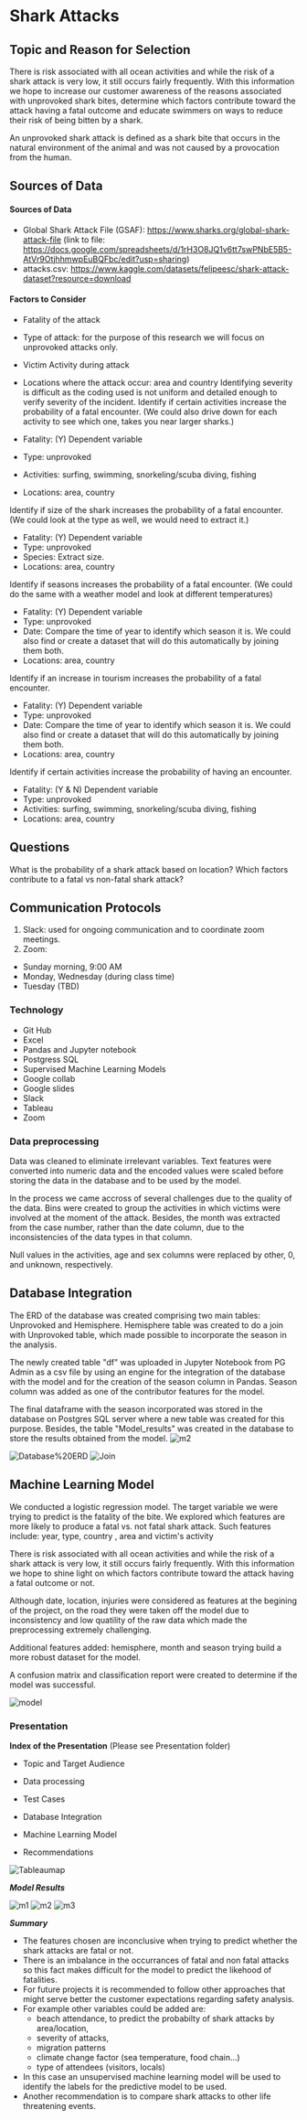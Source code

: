 # Shark Attacks

## Topic and Reason for Selection
There is risk associated with all ocean activities and while the risk of a shark attack is very low, it still occurs fairly frequently.  With this information we hope to increase our customer awareness of the reasons associated with unprovoked shark bites, determine which factors contribute toward the attack having a fatal outcome and educate swimmers on ways to reduce their risk of being bitten by a shark. 

An unprovoked shark attack is defined as a shark bite that occurs in the natural environment of the animal and was not caused by a provocation from the human.

## Sources of Data
#### Sources of Data
- Global Shark Attack File (GSAF): https://www.sharks.org/global-shark-attack-file (link to file: https://docs.google.com/spreadsheets/d/1rH3O8JQ1v6tt7swPNbE5B5-AtVr9OtjhhmwpEuBQFbc/edit?usp=sharing)
- attacks.csv: https://www.kaggle.com/datasets/felipeesc/shark-attack-dataset?resource=download

#### Factors to Consider
- Fatality of the attack
- Type of attack: for the purpose of this research we will focus on unprovoked attacks only.
- Victim Activity during attack
- Locations where the attack occur: area and country
Identifying severity is difficult as the coding used is not uniform and detailed enough to verify severity of the incident. 
Identify if certain activities increase the probability of a fatal encounter. (We could also drive down for each activity to see which one, takes you near larger sharks.)

- Fatality: (Y) Dependent variable
- Type: unprovoked 
- Activities: surfing, swimming, snorkeling/scuba diving, fishing
- Locations: area, country

Identify if size of the shark increases the probability of a fatal encounter. (We could look at the type as well, we would need to extract it.)

* Fatality: (Y) Dependent variable
* Type: unprovoked 
* Species: Extract size. 
* Locations: area, country

Identify if seasons increases the probability of a fatal encounter. (We could do the same with a weather model and look at different temperatures)

* Fatality: (Y) Dependent variable
* Type: unprovoked 
* Date: Compare the time of year to identify which season it is. We could also find or create a dataset that will do this automatically by joining them both. 
* Locations: area, country

Identify if an increase in tourism increases the probability of a fatal encounter. 

* Fatality: (Y) Dependent variable
* Type: unprovoked 
* Date: Compare the time of year to identify which season it is. We could also find or create a dataset that will do this automatically by joining them both. 
* Locations: area, country

Identify if certain activities increase the probability of having an encounter.

* Fatality: (Y & N) Dependent variable
* Type: unprovoked 
* Activities: surfing, swimming, snorkeling/scuba diving, fishing
* Locations: area, country

## Questions
What is the probability of a shark attack based on location?
Which factors contribute to a fatal vs non-fatal shark attack?

## Communication Protocols
1. Slack: used for ongoing communication and to coordinate zoom meetings.
2. Zoom: 
  - Sunday morning, 9:00 AM
  - Monday, Wednesday (during class time)
  - Tuesday (TBD)

### Technology
- Git Hub 
- Excel
- Pandas and Jupyter notebook
- Postgress SQL
- Supervised Machine Learning Models
- Google collab
- Google slides
- Slack
- Tableau
- Zoom

### Data preprocessing

Data was cleaned to eliminate irrelevant variables. Text features were converted into numeric data and the encoded values were scaled before storing the data in the database and to be used by the model.

In the process we came accross of several challenges due to the quality of the data.  Bins were created to group the activities in which victims were involved at the moment of the attack. Besides, the month was extracted from the case number, rather than the date column, due to the inconsistencies of the data types in that column.

Null values in the activities, age and sex columns were replaced by other, 0, and unknown, respectively. 


## Database Integration

The ERD of the database was created comprising two main tables: Unprovoked and Hemisphere.
Hemisphere table was created to do a join with Unprovoked table,  which made possible to incorporate the season in the analysis.    

The newly created table "df" was uploaded in Jupyter Notebook from PG Admin as a csv file  by using an engine for the integration of the database with the model and for the creation of the season column in Pandas.  Season column was added as one of the contributor features for the model. 

The final dataframe with the season incorporated was stored in the database on Postgres SQL server where a new table was created for this purpose.  Besides, the table "Model_results" was  created in the database to store the results obtained from the model.
![m2](https://github.com/gcolareta/Shark_Attacks/blob/connectime4ever/m2.png)

![Database%20ERD](https://github.com/gcolareta/Shark_Attacks/blob/connectime4ever/Database%20ERD.png)
![Join](https://github.com/gcolareta/Shark_Attacks/blob/connectime4ever/Join.png)


## Machine Learning Model
We  conducted a logistic regression model. The target variable we were trying to predict is the fatality of the bite. We  explored which features are more likely to produce a fatal vs. not fatal shark attack. Such features include:  year, type, country , area and  victim's activity  

There is risk associated with all ocean activities and while the risk of a shark attack is very low, it still occurs fairly frequently.  With this information we hope to shine light on which factors contribute toward the attack having a fatal outcome or not. 

Although date, location, injuries were considered as features at the begining of the project, on the road they were taken off the model due to inconsistency and low quatility of the raw data which made the preprocessing extremely challenging.

Additional features added: hemisphere, month and season trying build a more robust dataset for the model.

A confusion matrix and classification report were created to determine if the model was successful.

![model](https://github.com/gcolareta/Shark_Attacks/blob/connectime4ever/model.png)


### Presentation

**Index of the Presentation** (Please see Presentation folder)

+ Topic and Target Audience

+ Data processing

+ Test Cases

+ Database Integration

+ Machine Learning Model

+ Recommendations


![Tableaumap](https://github.com/gcolareta/Shark_Attacks/blob/connectime4ever/Tableaumap.png)

***Model Results***

![m1](https://github.com/gcolareta/Shark_Attacks/blob/connectime4ever/m1.png)
![m2](https://github.com/gcolareta/Shark_Attacks/blob/connectime4ever/m2.png)
![m3](https://github.com/gcolareta/Shark_Attacks/blob/connectime4ever/m3.png)


***Summary***
+ The features chosen are inconclusive when trying to predict whether the shark attacks are fatal or not. 
+ There is an imbalance in the occurrances of fatal and non fatal attacks so this fact makes difficult for the model to predict the likehood of fatalities.
+ For future projects it is recommended to follow other approaches that might serve better the customer expectations regarding safety analysis. 
+ For example other variables could be added are:
  - beach attendance, to predict the probabilty of shark attacks by area/location,
  - severity of attacks, 
  - migration patterns 
  - climate change factor (sea temperature, food chain...)
  - type of attendees (visitors, locals)
+ In this case an unsupervised machine learning model will be used to identify the labels for the predictive model to be used. 
+ Another recommendation is to compare shark attacks to other life threatening events.